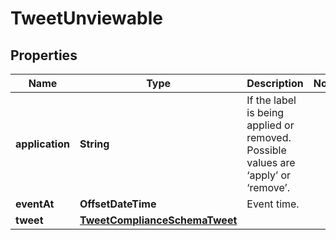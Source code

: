 

# TweetUnviewable


## Properties

| Name | Type | Description | Notes |
|------------ | ------------- | ------------- | -------------|
|**application** | **String** | If the label is being applied or removed. Possible values are ‘apply’ or ‘remove’. |  |
|**eventAt** | **OffsetDateTime** | Event time. |  |
|**tweet** | [**TweetComplianceSchemaTweet**](TweetComplianceSchemaTweet.md) |  |  |



